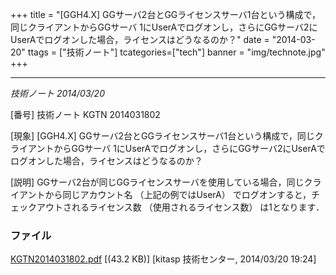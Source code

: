 +++
title = "[GGH4.X] GGサーバ2台とGGライセンスサーバ1台という構成で，同じクライアントからGGサーバ 1にUserAでログオンし，さらにGGサーバ2にUserAでログオンした場合，ライセンスはどうなるのか？"
date = "2014-03-20"
ttags = ["技術ノート"]
tcategories=["tech"]
banner = "img/technote.jpg"
+++

----------------------------------------------------------------------------------------------------------------------------------------------------------------------------------

*技術ノート
2014/03/20*


[番号]
技術ノート KGTN 2014031802

[現象]
[GGH4.X]
GGサーバ2台とGGライセンスサーバ1台という構成で，同じクライアントからGGサーバ
1にUserAでログオンし，さらにGGサーバ2にUserAでログオンした場合，ライセンスはどうなるのか？

[説明]
GGサーバ2台が同じGGライセンスサーバを使用している場合，同じクライアントから同じアカウント名
（上記の例ではUserA） でログオンすると，チェックアウトされるライセンス数
（使用されるライセンス数） は1となります．


### ファイル





[KGTN2014031802.pdf](http://techreport.kitasp.net/attachments/download/1628/KGTN2014031802.pdf)
 [(43.2 KB)] [kitasp 技術センター, 2014/03/20
19:24]
